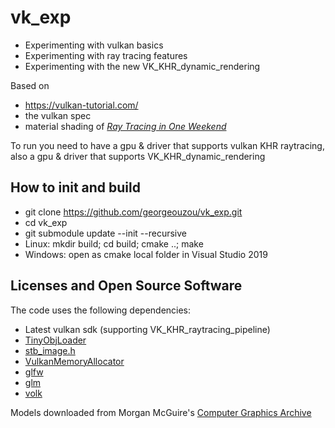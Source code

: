 # vk_exp

- Experimenting with vulkan basics 
- Experimenting with ray tracing features
- Experimenting with the new VK_KHR_dynamic_rendering 

Based on
- https://vulkan-tutorial.com/ 
- the vulkan spec
- material shading of [_Ray Tracing in One Weekend_](https://raytracing.github.io/books/RayTracingInOneWeekend.html)

To run you need to have a gpu & driver that supports vulkan KHR raytracing,
also a gpu & driver that supports VK_KHR_dynamic_rendering

## How to init and build

* git clone https://github.com/georgeouzou/vk_exp.git
* cd vk_exp
* git submodule update --init --recursive
* Linux: mkdir build; cd build; cmake ..; make
* Windows: open as cmake local folder in Visual Studio 2019 

## Licenses and Open Source Software

The code uses the following dependencies:
* Latest vulkan sdk (supporting VK_KHR_raytracing_pipeline)
* [TinyObjLoader](https://github.com/syoyo/tinyobjloader-c/blob/master/README.md)
* [stb_image.h](https://github.com/nothings/stb/blob/master/stb_image.h)
* [VulkanMemoryAllocator](https://github.com/GPUOpen-LibrariesAndSDKs/VulkanMemoryAllocator)
* [glfw](https://github.com/glfw/glfw)
* [glm](https://github.com/g-truc/glm)
* [volk](https://github.com/zeux/volk)

Models downloaded from Morgan McGuire's [Computer Graphics Archive](https://casual-effects.com/data)
